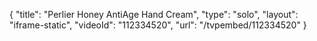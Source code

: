 {
    "title": "Perlier Honey AntiAge Hand Cream",
    "type": "solo",
    "layout": "iframe-static",
    "videoId": "112334520",
    "url": "\/tvpembed\/112334520"
}